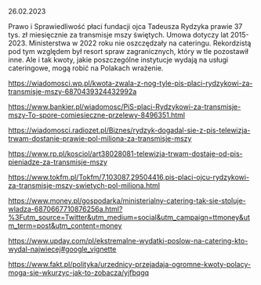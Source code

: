 26.02.2023

Prawo i Sprawiedliwość płaci fundacji ojca Tadeusza Rydzyka prawie 37 tys. zł miesięcznie za transmisje mszy świętych. Umowa dotyczy lat 2015-2023. Ministerstwa w 2022 roku nie oszczędzały na cateringu. Rekordzistą pod tym względem był resort spraw zagranicznych, który w tle pozostawił inne. Ale i tak kwoty, jakie poszczególne instytucje wydają na usługi cateringowe, mogą robić na Polakach wrażenie.

https://wiadomosci.wp.pl/kwota-zwala-z-nog-tyle-pis-placi-rydzykowi-za-transmisje-mszy-6870439324432992a

https://www.bankier.pl/wiadomosc/PiS-placi-Rydzykowi-za-transmisje-mszy-To-spore-comiesieczne-przelewy-8496351.html

https://wiadomosci.radiozet.pl/Biznes/rydzyk-dogadal-sie-z-pis-telewizja-trwam-dostanie-prawie-pol-miliona-za-transmisje-mszy

https://www.rp.pl/kosciol/art38028081-telewizja-trwam-dostaje-od-pis-pieniadze-za-transmisje-mszy

https://www.tokfm.pl/Tokfm/7,103087,29504416,pis-placi-ojcu-rydzykowi-za-transmisje-mszy-swietych-pol-miliona.html

https://www.money.pl/gospodarka/ministerialny-catering-tak-sie-stoluje-wladza-6870667710876256a.html?%3Futm_source=Twitter&utm_medium=social&utm_campaign=ttmoney&utm_term=post&utm_content=money

https://www.upday.com/pl/ekstremalne-wydatki-poslow-na-catering-kto-wydal-najwiecej#google_vignette

https://www.fakt.pl/polityka/urzednicy-przejadaja-ogromne-kwoty-polacy-moga-sie-wkurzyc-jak-to-zobacza/yjfbqgq